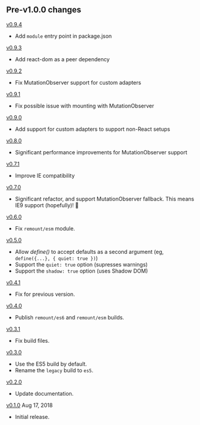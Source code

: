 ## Pre-v1.0.0 changes

[v0.9.4]

- Add `module` entry point in package.json

[v0.9.4]: https://github.com/rstacruz/remount/compare/v0.9.3...v0.9.4

[v0.9.3]

- Add react-dom as a peer dependency

[v0.9.3]: https://github.com/rstacruz/remount/compare/v0.9.2...v0.9.3

[v0.9.2]

- Fix MutationObserver support for custom adapters

[v0.9.2]: https://github.com/rstacruz/remount/compare/v0.9.1...v0.9.2

[v0.9.1]

- Fix possible issue with mounting with MutationObserver

[v0.9.1]: https://github.com/rstacruz/remount/compare/v0.9.0...v0.9.1

[v0.9.0]

- Add support for custom adapters to support non-React setups

[v0.9.0]: https://github.com/rstacruz/remount/compare/v0.8.0...v0.9.0

[v0.8.0]

- Significant performance improvements for MutationObserver support

[v0.8.0]: https://github.com/rstacruz/remount/compare/v0.7.1...v0.8.0

[v0.7.1]

- Improve IE compatibility

[v0.7.1]: https://github.com/rstacruz/remount/compare/v0.7.0...v0.7.1

[v0.7.0]

- Significant refactor, and support MutationObserver fallback. This means IE9 support (hopefully)! :tada:

[v0.7.0]: https://github.com/rstacruz/remount/compare/v0.6.0...v0.7.0

[v0.6.0]

- Fix `remount/esm` module.

[v0.6.0]: https://github.com/rstacruz/remount/compare/v0.5.0...v0.6.0

[v0.5.0]

- Allow _define()_ to accept defaults as a second argument (eg, `define({...}, { quiet: true })`)
- Support the `quiet: true` option (supresses warnings)
- Support the `shadow: true` option (uses Shadow DOM)

[v0.5.0]: https://github.com/rstacruz/remount/compare/v0.4.1...v0.5.0

[v0.4.1]

- Fix for previous version.

[v0.4.1]: https://github.com/rstacruz/remount/compare/v0.4.0...v0.4.1

[v0.4.0]

- Publish `remount/es6` and `remount/esm` builds.

[v0.4.0]: https://github.com/rstacruz/remount/compare/v0.3.1...v0.4.0

[v0.3.1]

- Fix build files.

[v0.3.1]: https://github.com/rstacruz/remount/compare/v0.3.0...v0.3.1

[v0.3.0]

- Use the ES5 build by default.
- Rename the `legacy` build to `es5`.

[v0.3.0]: https://github.com/rstacruz/remount/compare/v0.2.0...v0.3.0

[v0.2.0]

- Update documentation.

[v0.2.0]: https://github.com/rstacruz/remount/compare/v0.1.0...v0.2.0

[v0.1.0] Aug 17, 2018

- Initial release.

[v0.1.0]: https://github.com/rstacruz/remount/tree/v0.1.0
